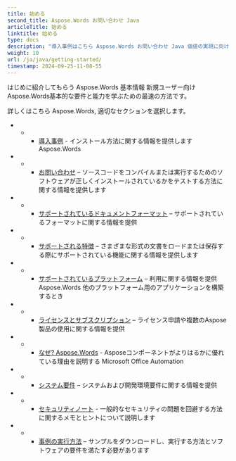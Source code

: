 ```yaml
---
title: 始める
second_title: Aspose.Words お問い合わせ Java
articleTitle: 始める
linktitle: 始める
type: docs
description: "導入事例はこちら Aspose.Words お問い合わせ Java 価値の実現に向けた基礎 Aspose.Words あなたのビジネスのために。"
weight: 10
url: /ja/java/getting-started/
timestamp: 2024-09-25-11-08-55
---
```


はじめに紹介してもらう Aspose.Words 基本情報 新規ユーザー向け Aspose.Words基本的な要件と能力を学ぶための最速の方法です。

詳しくはこちら Aspose.Words, 適切なセクションを選択します。

- - - [導入事例](/words/ja/java/installation/) - インストール方法に関する情報を提供します Aspose.Words
- - - [お問い合わせ](/words/ja/java/hello-world/) – ソースコードをコンパイルまたは実行するためのソフトウェアが正しくインストールされているかをテストする方法に関する情報を提供します
- - - [サポートされているドキュメントフォーマット](/words/ja/java/supported-document-formats/) – サポートされているフォーマットに関する情報を提供
- - - [サポートされる特徴](/words/ja/java/features/) – さまざまな形式の文書をロードまたは保存する際にサポートされている機能に関する情報を提供します
- - - [サポートされているプラットフォーム](/words/java/platforms-and-interoperability/) – 利用に関する情報を提供 Aspose.Words 他のプラットフォーム用のアプリケーションを構築するとき
- - - [ライセンスとサブスクリプション](/words/ja/java/licensing/) – ライセンス申請や複数のAspose製品の使用に関する情報を提供
- - - [なぜ? Aspose.Words](/words/java/aspose-words-or-other-solutions/) - Asposeコンポーネントがよりはるかに優れている理由を説明する Microsoft Office Automation
- - - [システム要件](/words/ja/java/system-requirements/) – システムおよび開発環境要件に関する情報を提供
- - - [セキュリティノート](/words/ja/java/security/) - 一般的なセキュリティの問題を回避する方法に関するメモとヒントについて説明します
- - - [事例の実行方法](/words/ja/java/how-to-run-the-examples/) – サンプルをダウンロードし、実行する方法とソフトウェアの要件を満たす必要があります
